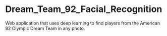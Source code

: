 # Dream_Team_92_Facial_Recognition
Web application that uses deep learning to find players from the American 92 Olympic Dream Team in any photo.
